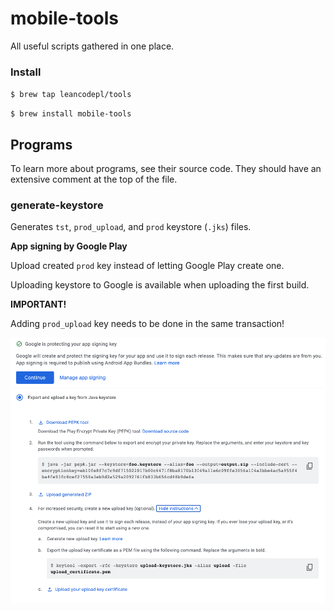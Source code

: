 # mobile-tools

All useful scripts gathered in one place.

### Install

`$ brew tap leancodepl/tools`

`$ brew install mobile-tools`

## Programs

To learn more about programs, see their source code. They should have an
extensive comment at the top of the file.

### generate-keystore

Generates `tst`, `prod_upload`, and `prod` keystore (`.jks`) files.

**App signing by Google Play**

Upload created `prod` key instead of letting Google Play create one.

Uploading keystore to Google is available when uploading the first build.

**IMPORTANT!**

Adding `prod_upload` key needs to be done in the same transaction!

![](img/generate-keystores_1.png) ![](img/generate-keystores_2.png)
